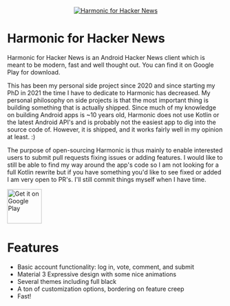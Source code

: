 <a href="https://github.com/SimonHalvdansson/Harmonic-HN#readme">
<p align="center"> <img src="app/src/main/res/mipmap-xxxhdpi/ic_launcher.png" alt="Harmonic for Hacker News" /> </p></a>

# Harmonic for Hacker News

Harmonic for Hacker News is an Android Hacker News client which is meant to be modern, fast and well thought out. You can find it on Google Play for download.

This has been my personal side project since 2020 and since starting my PhD in 2021 the time I have to dedicate to Harmonic has decreased. My personal philosophy on side projects is that the most important thing is building something that is actually shipped. Since much of my knowledge on building Android apps is ~10 years old, Harmonic does not use Kotlin or the latest Android API's and is probably not the easiest app to dig into the source code of. However, it is shipped, and it works fairly well in my opinion at least. :)

The purpose of open-sourcing Harmonic is thus mainly to enable interested users to submit pull requests fixing issues or adding features. I would like to still be able to find my way around the app's code so I am not looking for a full Kotlin rewrite but if you have something you'd like to see fixed or added I am  very open to PR's. I'll still commit things myself when I have time.

<a href="https://play.google.com/store/apps/details?id=com.simon.harmonichackernews">
<img src="https://play.google.com/intl/en_us/badges/images/generic/en_badge_web_generic.png" alt="Get it on Google Play" height="80">
</a>

# Features

* Basic account functionality: log in, vote, comment, and submit
* Material 3 Expressive design with some nice animations
* Several themes including full black
* A ton of customization options, bordering on feature creep
* Fast!
